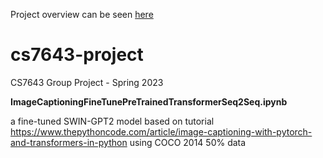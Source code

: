 Project overview can be seen [here](https://drive.google.com/file/d/1xlti_Ugp9c22qw547vb4bE-m7MSoEQvf/view?usp=sharing)

# cs7643-project
CS7643 Group Project - Spring 2023

**ImageCaptioningFineTunePreTrainedTransformerSeq2Seq.ipynb**

a fine-tuned SWIN-GPT2 model based on tutorial https://www.thepythoncode.com/article/image-captioning-with-pytorch-and-transformers-in-python
using COCO 2014 50% data
